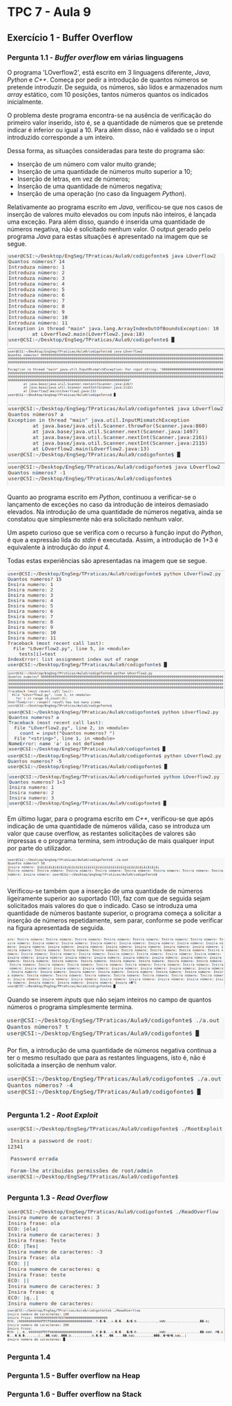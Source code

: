 # TPC 7 - Aula 9

## Exercício 1 - **Buffer Overflow**

### Pergunta 1.1 - *Buffer overflow* em várias linguagens

O programa 'LOverflow2', está escrito em 3 linguagens diferente, *Java*, *Python* e *C++*. Começa por pedir a introdução de quantos números se pretende introduzir. De seguida, os números, são lidos e armazenados num *array* estático, com 10 posições, tantos números quantos os indicados inicialmente.

O problema deste programa encontra-se na ausência de verificação do primeiro valor inserido, isto é, se a quantidade de números que se pretende indicar é inferior ou igual a 10. Para além disso, não é validado se o input introduzido corresponde a um inteiro.

Dessa forma, as situações consideradas para teste do programa são:

+ Inserção de um número com valor muito grande;
+ Inserção de uma quantidade de números muito superior a 10;
+ Inserção de letras, em vez de números;
+ Inserção de uma quantidade de números negativa;
+ Inserção de uma operação (no caso da linguagem *Python*).

Relativamente ao programa escrito em *Java*, verificou-se que nos casos de inserção de valores muito elevados ou com inputs não inteiros, é lançada uma exceção. Para além disso, quando é inserida uma quantidade de números negativa, não é solicitado nenhum valor. O output gerado pelo programa *Java* para estas situações é apresentado na imagem que se segue.

![Java_array_overflow](./Imagens/Java_array_overflow.png)
![Java_input_overflow](./Imagens/Java_input_overflow.png)
![Java_letra](./Imagens/Java_letra.png)
![Java_negativo](./Imagens/Java_negativo.png)

Quanto ao programa escrito em *Python*, continuou a verificar-se o lançamento de exceções no caso da introdução de inteiros demasiado elevados. Na introdução de uma quantidade de números negativa, ainda se constatou que simplesmente não era solicitado nenhum valor.

Um aspeto curioso que se verifica com o recurso à função input do *Python*, é que a expressão lida do *stdin* é executada. Assim, a introdução de 1+3 é equivalente à introdução do *input* 4.

Todas estas experiências são apresentadas na imagem que se segue.

![Python_array_overflow](./Imagens/Python_array_overflow.png)
![Python_input_overflow](./Imagens/Python_input_overflow.png)
![Python_letra](./Imagens/Python_letra.png)
![Python_negativo](./Imagens/Python_negativo.png)
![Python_Script](./Imagens/Python_Script.png)

Em último lugar, para o programa escrito em *C++*, verificou-se que após indicação de uma quantidade de números válida, caso se introduza um valor que cause overflow, as restantes solicitações de valores são impressas e o programa termina, sem introdução de mais qualquer input por parte do utilizador.

![C_array_overflow](./Imagens/C++_array_overflow.png)

Verificou-se também que a inserção de uma quantidade de números ligeiramente superior ao suportado (10), faz com que de seguida sejam solicitados mais valores do que o indicado. Caso se introduza uma quantidade de números bastante superior, o programa começa a solicitar a inserção de números repetidamente, sem parar, conforme se pode verificar na figura apresentada de seguida.

![C_input_overflow](./Imagens/C++_input_overflow.png)

Quando se inserem *inputs* que não sejam inteiros no campo de quantos números o programa simplesmente termina.

![C_letra](./Imagens/C++_letra.png)

Por fim, a introdução de uma quantidade de números negativa continua a ter o mesmo resultado que para as restantes linguagens, isto é, não é solicitada a inserção de nenhum valor.

![C_negativo](./Imagens/C++_negativo.png)

### Pergunta 1.2 - *Root Exploit*

![RootExploit](./Imagens/RootExploit.png)

### Pergunta 1.3 - *Read Overflow*

![ReadOverflow1](./Imagens/ReadOverflow1.png)
![ReadOverflow2](./Imagens/ReadOverflow2.png)

### Pergunta 1.4

### Pergunta 1.5 - Buffer overflow na Heap

### Pergunta 1.6 - Buffer overflow na Stack
